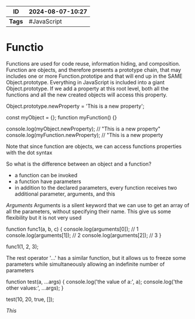 
| ID       | 2024-08-07-10:27 |
| -------- | ---------------- |
| **Tags** | #JavaScript      |

# Functio
Functions are used for code reuse, information hiding, and composition.
Function are objects, and therefore presents a prototype chain, that may includes one or more Function.prototipe and that will end up in the SAME Object.prototype. Everything in JavaScript is included into a giant Object.prototype. If we add a property at this root level, both all the functions and all the new created objects will access this property.

Object.prototype.newProperty = 'This is a new property';

const myObject = {};
function myFunction() {}

console.log(myObject.newProperty); // "This is a new property"
console.log(myFunction.newProperty); // "This is a new property

Note that since function are objects, we can access functions properties with the dot syntax

So what is the difference between an object and a function?
 - a function can be invoked
 - a function have parameters
 - in addition to the declared parameters, every function receives two additional parameter, arguments, and this

*Arguments*
Arguments is a silent keyword that we can use to get an array of all the parameters, without specifying their name. This give us some flexibility but it is not very used

function func1(a, b, c) {
  console.log(arguments[0]); // 1
  console.log(arguments[1]); // 2
  console.log(arguments[2]); // 3
}

func1(1, 2, 3);

The rest operator '...' has a similar function, but it allows us to freeze some parameters while simultaneously allowing an indefinite number of parameters

function test(a, ...args) {
  console.log('the value of a:', a);
  console.log('the other values:', ...args);
}

test(10, 20, true, []);

*This*
